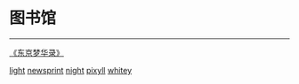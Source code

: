 # 图书馆
---



[《东京梦华录》]()

[light](light/东京梦华录.html)   [newsprint](newsprint/东京梦华录.html)   [night](night/东京梦华录.html)   [pixyll](pixyll/东京梦华录.html)   [whitey](whitey/东京梦华录.html)

